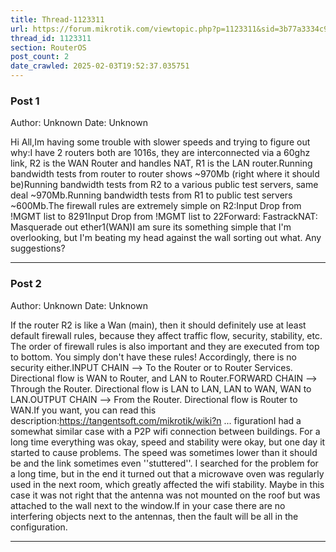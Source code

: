 ```yaml
---
title: Thread-1123311
url: https://forum.mikrotik.com/viewtopic.php?p=1123311&sid=3b77a3334c914448dbbc02bfdff4c3aa#p1123311
thread_id: 1123311
section: RouterOS
post_count: 2
date_crawled: 2025-02-03T19:52:37.035751
---
```


### Post 1
Author: Unknown
Date: Unknown

Hi All,Im having some trouble with slower speeds and trying to figure out why:I have 2 routers both are 1016s, they are interconnected via a 60ghz link, R2 is the WAN Router and handles NAT, R1 is the LAN router.Running bandwidth tests from router to router shows ~970Mb (right where it should be)Running bandwidth tests from R2 to a various public test servers, same deal ~970Mb.Running bandwidth tests from R1 to public test servers ~600Mb.The firewall rules are extremely simple on R2:Input Drop from !MGMT list to 8291Input Drop from !MGMT list to 22Forward: FastrackNAT: Masquerade out ether1(WAN)I am sure its something simple that I'm overlooking, but I'm beating my head against the wall sorting out what. Any suggestions?

---
### Post 2
Author: Unknown
Date: Unknown

If the router R2 is like a Wan (main), then it should definitely use at least default firewall rules, because they affect traffic flow, security, stability, etc. The order of firewall rules is also important and they are executed from top to bottom. You simply don't have these rules! Accordingly, there is no security either.INPUT CHAIN ​​--> To the Router or to Router Services. Directional flow is WAN to Router, and LAN to Router.FORWARD CHAIN ​​--> Through the Router. Directional flow is LAN to LAN, LAN to WAN, WAN to LAN.OUTPUT CHAIN ​​--> From the Router. Directional flow is Router to WAN.If you want, you can read this description:https://tangentsoft.com/mikrotik/wiki?n ... figurationI had a somewhat similar case with a P2P wifi connection between buildings. For a long time everything was okay, speed and stability were okay, but one day it started to cause problems. The speed was sometimes lower than it should be and the link sometimes even ''stuttered''. I searched for the problem for a long time, but in the end it turned out that a microwave oven was regularly used in the next room, which greatly affected the wifi stability. Maybe in this case it was not right that the antenna was not mounted on the roof but was attached to the wall next to the window.If in your case there are no interfering objects next to the antennas, then the fault will be all in the configuration.

---
